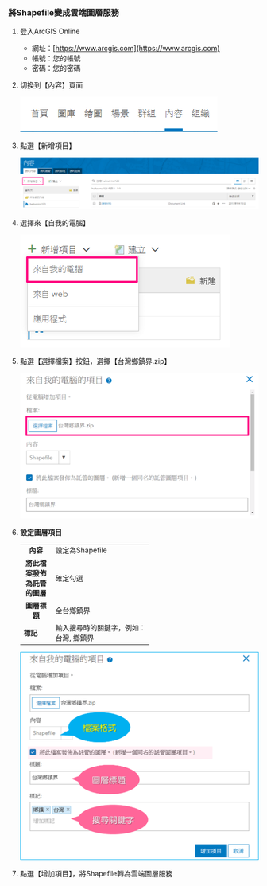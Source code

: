 ### 將Shapefile變成雲端圖層服務

1.  登入ArcGIS Online

    - 網址：[https://www.arcgis.com](https://www.arcgis.com)
    - 帳號：您的帳號
    - 密碼：您的密碼

2.  切換到【內容】頁面

    ![](/assets/ex02/image2.png)
    
3.  點選【新增項目】
    
    ![](/assets/ex02/image3.png)

4.  選擇來【自我的電腦】

    ![](/assets/ex02/image4.png)

5.  點選【選擇檔案】按鈕，選擇【台灣鄉鎮界.zip】
    
    ![](/assets/ex02/image5.png)

6.  **設定圖層項目**

    <table>
        <tbody>
            <tr>
                <td style="text-align: center;"><b>內容</b></td>
                <td style="text-align: justify;">設定為Shapefile</td>
            </tr>
            <tr>
                <td style="text-align: center;"><b>將此檔案發佈為託管的圖層</b></td>
                <td style="text-align: justify;">確定勾選</td>
            </tr>
            <tr>
                <td style="text-align: center;"><b>圖層標題</b></td>
                <td style="text-align: justify;">全台鄉鎮界</td>
            </tr>
            <tr>
                <td style="width:50px; text-align: justify;"><b>標記</b></td>
                <td style="text-align: justify;">輸入搜尋時的關鍵字，例如：<br/>台灣, 鄉鎮界</td>
            </tr>
        </tbody>
    </table>
    
    ![](/assets/ex02/image6.png)

7.  點選【增加項目】，將Shapefile轉為雲端圖層服務
